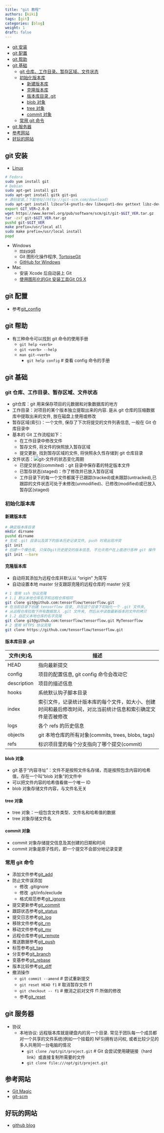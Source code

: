 ```yaml
---
title: "git 教程"
authors: [kiki]
tags: [git]
categories: [blog]
weight: 1
draft: false
---
```


- [git 安装](#git-%e5%ae%89%e8%a3%85)
- [git 配置](#git-%e9%85%8d%e7%bd%ae)
- [git 帮助](#git-%e5%b8%ae%e5%8a%a9)
- [git 基础](#git-%e5%9f%ba%e7%a1%80)
  - [git 仓库、工作目录、暂存区域、文件状态](#git-%e4%bb%93%e5%ba%93%e5%b7%a5%e4%bd%9c%e7%9b%ae%e5%bd%95%e6%9a%82%e5%ad%98%e5%8c%ba%e5%9f%9f%e6%96%87%e4%bb%b6%e7%8a%b6%e6%80%81)
  - [初始化版本库](#%e5%88%9d%e5%a7%8b%e5%8c%96%e7%89%88%e6%9c%ac%e5%ba%93)
    - [新建版本库](#%e6%96%b0%e5%bb%ba%e7%89%88%e6%9c%ac%e5%ba%93)
    - [克隆版本库](#%e5%85%8b%e9%9a%86%e7%89%88%e6%9c%ac%e5%ba%93)
    - [版本库目录 .git](#%e7%89%88%e6%9c%ac%e5%ba%93%e7%9b%ae%e5%bd%95-git)
    - [blob 对象](#blob-%e5%af%b9%e8%b1%a1)
    - [tree 对象](#tree-%e5%af%b9%e8%b1%a1)
    - [commit 对象](#commit-%e5%af%b9%e8%b1%a1)
  - [常用 git 命令](#%e5%b8%b8%e7%94%a8-git-%e5%91%bd%e4%bb%a4)
- [git 服务器](#git-%e6%9c%8d%e5%8a%a1%e5%99%a8)
- [参考网站](#%e5%8f%82%e8%80%83%e7%bd%91%e7%ab%99)
- [好玩的网站](#%e5%a5%bd%e7%8e%a9%e7%9a%84%e7%bd%91%e7%ab%99)

## git 安装

- [Linux](https://git-scm.com/download/linux)

```sh
# Fedora
sudo yum install git
# Debian
sudo apt-get install git
sudo apt-get install gitk git-gui
# 源码安装,[下载地址](http://git-scm.com/download)
sudo apt-get install libcurl4-gnutls-dev libexpat1-dev gettext libz-dev libssl-dev
export GIT_VER=2.0.0
wget https://www.kernel.org/pub/software/scm/git/git-$GIT_VER.tar.gz
tar -zxf git-$GIT_VER.tar.gz
pushd git-$GIT_VER
make prefix=/usr/local all
sudo make prefix=/usr/local install
popd
```

- Windows
  - [msysgit](http://git-scm.com/download/win)
  - Git 图形化操作程序, [TortoiseGit](https://tortoisegit.org/)
  - [GitHub for Windows](http://windows.github.com/)
- Mac
  - 安装 Xcode 后自动装上 Git
  - [使用图形化的Git 安装工具Git OS X](https://sourceforge.net/projects/git-osx-installer/)

## git 配置

- 参考[git_config](git_config.md)

## git 帮助

- 有三种命令可以找到 git 命令的使用手册
  - `git help <verb>`
  - `git <verb> --help`
  - `man git-<verb>`
    - `git help config`            # 查看 config 命令的手册

## git 基础

### git 仓库、工作目录、暂存区域、文件状态

- git仓库：git 用来保存项目的元数据和对象数据库的地方
- 工作目录：对项目的某个版本独立提取出来的内容.  是从 git 仓库的压缩数据库中提取出来的文件, 放在磁盘上使用或修改
- 暂存区域(索引)：一个文件, 保存了下次将提交的文件列表信息, 一般在 Git 仓库目录中
- 基本的 Git 工作流程如下：
  - 在工作目录中修改文件
  - 暂存文件, 将文件的快照放入暂存区域
  - 提交更新, 找到暂存区域的文件, 将快照永久性存储到 git 仓库目录
- 文件状态：![git-文件的状态变化周期](gitfilestatus.png "git-文件的状态变化周期")
  - 已提交状态(commited)：git 目录中保存着的特定版本文件
  - 已暂存状态(staged)：作了修改并已放入暂存区域
  - 工作目录下的每一个文件都属于已跟踪(tracked)或未跟踪(untracked),已跟踪的文件状态可处于未修改(unmodified)、已修改(modified)或已放入暂存区(staged)

### 初始化版本库

#### 新建版本库

```sh
# 确定版本库目录
mkdir dirname
pushd dirname
# 生成 .git 目录以及其下的版本历史记录文件, push 时易出现冲突
git init
# 创建一个裸仓库, 只保存git历史提交的版本信息, 不允许用户在上面进行各种 git 操作
git init --bare
```

#### 克隆版本库

- 自动将其添加为远程仓库并默认以 “origin” 为简写
- 自动设置本地 master 分支跟踪克隆的远程仓库的 master 分支

```sh
# 1 使用 ssh 协议克隆
# 1.1 默认本地仓库名字和远程仓库相同
git clone git@github.com:tensorflow/tensorflow.git
# 在当前目录下创建 tensorflow 目录, 并在这个目录下初始化一个 .git 文件夹,
# 从远程仓库拉取下所有数据放入 .git 文件夹, 然后从中读取最新版本的文件的拷贝
# 1.2 自定义本地仓库的名字克隆
git clone git@github.com:tensorflow/tensorflow.git MyTensorflow
# 2 使用 HTTPS 协议克隆
git clone https://github.com/tensorflow/tensorflow.git
```

#### 版本库目录 .git

| 文件(夹)名 | 描述 |
| --- | --- |
| HEAD | 指向最新提交 |
| config | 项目的配置信息, git config 命令会改动它 |
| description | 项目的描述信息 |
| hooks | 系统默认钩子脚本目录 |
| index | 索引文件，记录统计版本库的每个文件，如大小、创建时间和最后修改时间，对比当前统计信息和索引确定文件是否被修改 |
| logs | 各个 refs 的历史信息 |
| objects | git 本地仓库的所有对象(commits, trees, blobs, tags) |
| refs | 标识项目里的每个分支指向了哪个提交(commit) |

#### blob 对象

- git 基于“内容寻址”：文件不是按照文件名存储，而是按照包含内容的哈希值，存在一个叫“blob 对象”的文件中
- 可以把文件内容的哈希值看做一个唯一 ID
- blob 对象存储文件内容，与文件名无关

#### tree 对象

- tree 对象：一组包含文件类型、文件名和哈希值的数据
- tree 对象存储文件名

#### commit 对象

- commit 对象存储提交信息及其创建的日期和时间
- commit 对象是原子性的，即一个提交不会部分地记录变更

### 常用 git 命令

- 添加文件参考[git_add](./git_add.md)
- 防止文件误添加
  - 修改 .gitignore
  - 修改 .git/info/exclude
  - 格式规范参考[git_ignore](./git_ignore.md)
- 提交更新参考[git_commit](./git_commit.md)
- 跟踪状态参考[git_status](./git_status.md)
- 提交日志参考[git_log](./git_log.md)
- 移除文件参考[git_rm](./git_rm.md)
- 移动文件参考[git_mv](./git_mv.md)
- 远程仓库参考[git_remote](./git_remote.md)
- 推送数据参考[git_push](./git_push.md)
- 标签参考[git_tag](./git_tag.md)
- 分支参考[git_branch](./git_branch.md)
- 变基参考[git_rebase](./git_rebase.md)
- 版本比较参考[git_diff](./git_diff.md)
- 撤消操作
  - `git commit --amend`  # 尝试重新提交
  - `git reset HEAD f1`   # 取消暂存文件 f1
  - `git checkout -- f1`  # 撤消之前对文件 f1 所做的修改
  - 参考[git_reset](./git_reset.md)

## git 服务器

- 协议
  - 本地协议: 远程版本库就是硬盘内的另一个目录. 常见于团队每一个成员都对一个共享的文件系统(例如一个挂载的 NFS)拥有访问权, 或者比较少见的多人共用同一台电脑的情况
    - `git clone /opt/git/project.git`      # Git 会尝试使用硬链接（hard link）或直接复制所需要的文件
    - `git clone file:///opt/git/project.git`

## 参考网站

- [Git Magic](http://www-cs-students.stanford.edu/~blynn//gitmagic/)
- [git-scm](https://git-scm.com/book/en/v2)

## 好玩的网站

- [github blog](https://github.blog/)
